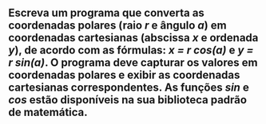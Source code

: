 ## Escreva um programa que converta as coordenadas polares (raio _r_ e ângulo _a_) em coordenadas cartesianas (abscissa _x_ e ordenada _y_), de acordo com as fórmulas: _x = r cos(a)_ e _y = r sin(a)_. O programa deve capturar os valores em coordenadas polares e exibir as coordenadas cartesianas correspondentes. As funções _sin_ e _cos_ estão disponíveis na sua biblioteca padrão de matemática.
